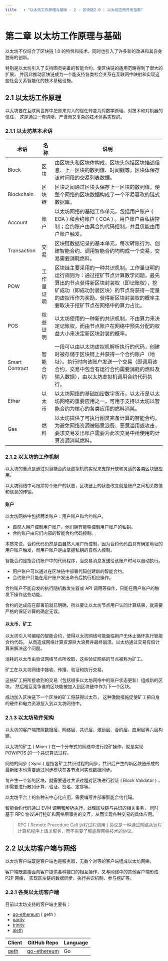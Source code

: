 ```yaml
---
title   : "以太坊工作原理与基础 - 2 - 区块链2.0 : 以太坊应用开发指南"
---
```


第二章 以太坊工作原理与基础
=======================

以太坊不仅结合了区块链 1.0 的特性和技术，同时也引入了许多新的改进和其自身独有的创新。

特别是以太坊引入了支持图灵完备的智能合约，使区块链的适用范畴得到了很大的扩展，
并因此推动区块链成为一个能支持各类社会关系在互联网中映射和实现这些社会关系智能化的技术基础设施。

## 2.1 以太坊工作原理

以太坊要在互联网世界中把原来对人的信任转变为对数学原理、对技术和对机器的信任，
这是通过一套清晰、严谨而又复杂的技术体系实现的。

### 2.1.1 以太坊基本术语

术语 | 名称 | 说明
-|-|-
Block | 区块 | 由区块头和区块体构成，区块头包括区块描述信息、上一区块的散列值、时间戳等，区块体保存该时间段的交易列表数据。
Blockchain | 区块链 | 区块之间通过区块头保存上一区块的散列值，使整个网络的区块数据构成了一个不易篡改的链式数据库。
Account | 账户 | 以太坊网络的基础工作单元，包括用户账户 ( EOA ) 和合约账户 ( COA ) 。用户账户由私钥控制；合约账户由其合约代码控制，并且仅能由用户账户触发。
Transaction | 交易 | 区块链数据记录的基本单元，每次转账行为、创建智能合约、调用智能合约均构成一个交易，交易需要消耗燃料。
POW | 工作量证明 | 区块链主要采用的一种共识机制。工作量证明的运行规则为：通过挖矿节点计算数学问题，最先算出的节点获得新区块封装权（即记账权），挖矿成功（即成功封装区块）的节点将获得一定量的虚拟币作为奖励，获得新区块封装权的概率主要取决于挖矿节点在网络中的算力占比。
POS | 权益证明 | 以太坊使用的一种新的共识机制，不由算力来决定记账权，而由节点账户在网络中预先分配的权益大小来决定新区块封装的概率。
Smart Contract | 智能合约 | 一段可以由以太坊虚拟机解析执行的代码，创建时被存储于区块链上并获得一个合约账户（地址）。执行时向该账户发送一个交易（即调用该合约，交易中包含有运行合约需要消耗的燃料及输入数据），由以太坊虚拟机调用合约代码执行。
Ether | 以太币 | 以太坊网络的基础加密数字货币。以太币是以太坊网络的重要应用之一，可用于支持以太坊以智能合约为核心的各类应用的燃料消耗。
Gas | 燃料 | 以太坊提供了可执行图灵完备计算的智能合约，为避免网络资源被随意浪费、恶意滥用或攻击，要求交易发出账户需要为此次交易中所使用的计算资源消耗燃料。

### 2.1.2 以太坊的工作机制

以太坊的重点是通过对智能合约及虚拟机的实现来支撑开放和灵活的各类区块链应用。

以太坊网络中可跟踪每个账户的状态，区块链上的状态改变就是账户之间相关数值和信息的传输。

#### 账户

以太坊网络中包括两类账户：用户账户和合约账户。

- 自然人用户控制用户账户，他们拥有能够控制用户账户的私钥。
- 合约账户由它们内部的智能合约代码控制。

本质来说，合约代码仍然是由自然人用户所控制，因为合约代码由具有确定地址的用户账户触发，而用户账户是由掌握私钥的自然人控制。

智能合约是指合约账户中的代码程序，当交易消息发送给该账户时可以自动执行。

- 用户账户可以通过在区块链中部署代码创建新的智能合约。
- 合约账户只能在用户账户发出命令后执行相应操作。

合约账户不能自发的执行随机数发生器或 API 调用等操作，只能在用户账户的触发下操作这些功能。

合约的达成应在部署前就已明确，所以要让以太坊节点用户认同计算结果，就需要严格的保证计算的确定无误。

#### 以太币、矿工

以太坊引入可编程的智能合约，使得以太坊网络可能面临用户无休止循环执行智能合约代码，
从而造成网络计算资源巨大浪费并最终崩溃。以太坊通过交易有偿计算来解决这个问题。

消耗的以太币由验证网络节点所收取，这些验证网络的节点被称为矿工。

矿工在以太坊网络中接收、传播、验证和执行交易。

这些矿工把所接收到的交易（包括很多以太坊网络中的账户状态更新）组成新的区块，
然后相互竞争谁的区块能被加入到区块链中作为下一个区块。

成功加入区块链下一个区块的矿工将获得以太币，
这种激励措施促使矿工把自身的硬件和电力资源投入到以太坊网络中。

### 2.1.3 以太坊软件架构

以太坊的客户端按照数据层、网络层、共识层、激励层、合约层、应用层等六层构建。

以太坊的矿工 ( Miner ) 在一个分布式的网络中进行挖矿操作，就是实现 POW/POS 的一个共识算法过程。

网络的同步 ( Sync ) 是指各矿工共识过程的同步，共识后产生的新区块链形成的最新账本也需要通过同步模块在各节点间实现数据同步。

每产生一个新的区块，就需要通过共识过程对区块进行验证 ( Block Validator ) ，即需要进行散列计算、验证、签名、定序等。

以太坊平台上的各种去中心化应用，需要编写并部署智能合约代码。

智能合约代码通过 EVM 调用和解析执行，处理区块链与共识的相关事务，
同时基于 RPC 协议进行挖矿和网络层事务的交互，从而实现各种交易的具体应用。

> RPC ( Remote Procedure Call 远程过程调用 ) 协议是一种通过网络从远程计算机程序上请求服务，而不需要了解底层网络技术的协议。


## 2.2 以太坊客户端与网络

以太坊客户端既是客户端也是服务器，无数个对等的客户端组成以太坊网络。

客户端既直接面向客户提供各种接口的相互操作，又与网络中的其他客户端形成 P2P 网络，
实现区块链的数据同步、执行共识机制、参与挖矿等。

### 2.2.1 各类以太坊客户端

目前以太坊支持的客户端主要有：

- [go-ethereum](https://geth.ethereum.org/) ( geth )
- [parity](https://github.com/paritytech/parity-ethereum)
- [trinity](https://trinity.ethereum.org/)
- [aleth](https://github.com/ethereum/aleth)

Client | GitHub Repo | Language
-|-|-
[geth] | [go-ethereum] | Go

[geth]: <https://geth.ethereum.org/>
[go-ethereum]: <https://github.com/ethereum/go-ethereum>

